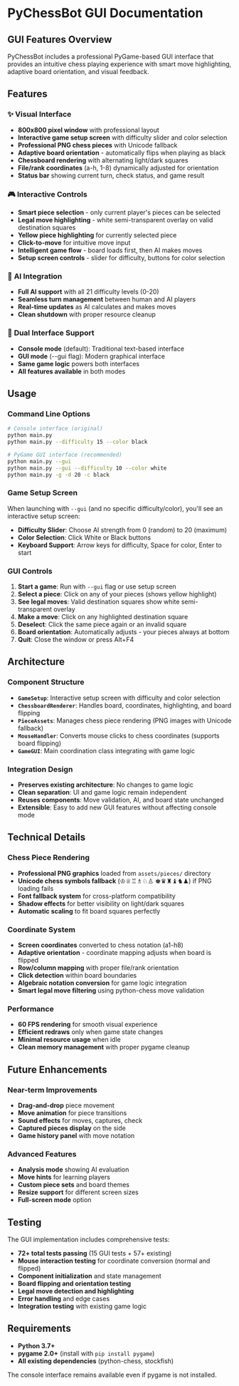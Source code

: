 # PyChessBot GUI Documentation

## GUI Features Overview

PyChessBot includes a professional PyGame-based GUI interface that provides an intuitive chess playing experience with smart move highlighting, adaptive board orientation, and visual feedback.

## Features

### ✨ **Visual Interface**
- **800x800 pixel window** with professional layout
- **Interactive game setup screen** with difficulty slider and color selection
- **Professional PNG chess pieces** with Unicode fallback
- **Adaptive board orientation** - automatically flips when playing as black
- **Chessboard rendering** with alternating light/dark squares  
- **File/rank coordinates** (a-h, 1-8) dynamically adjusted for orientation
- **Status bar** showing current turn, check status, and game result

### 🎮 **Interactive Controls** 
- **Smart piece selection** - only current player's pieces can be selected
- **Legal move highlighting** - white semi-transparent overlay on valid destination squares
- **Yellow piece highlighting** for currently selected piece
- **Click-to-move** for intuitive move input
- **Intelligent game flow** - board loads first, then AI makes moves
- **Setup screen controls** - slider for difficulty, buttons for color selection

### 🤖 **AI Integration**
- **Full AI support** with all 21 difficulty levels (0-20)
- **Seamless turn management** between human and AI players
- **Real-time updates** as AI calculates and makes moves
- **Clean shutdown** with proper resource cleanup

### 🔄 **Dual Interface Support**
- **Console mode** (default): Traditional text-based interface
- **GUI mode** (--gui flag): Modern graphical interface  
- **Same game logic** powers both interfaces
- **All features available** in both modes

## Usage

### Command Line Options
```bash
# Console interface (original)
python main.py
python main.py --difficulty 15 --color black

# PyGame GUI interface (recommended)
python main.py --gui
python main.py --gui --difficulty 10 --color white
python main.py -g -d 20 -c black
```

### Game Setup Screen
When launching with `--gui` (and no specific difficulty/color), you'll see an interactive setup screen:
- **Difficulty Slider**: Choose AI strength from 0 (random) to 20 (maximum)
- **Color Selection**: Click White or Black buttons
- **Keyboard Support**: Arrow keys for difficulty, Space for color, Enter to start

### GUI Controls
1. **Start a game**: Run with `--gui` flag or use setup screen
2. **Select a piece**: Click on any of your pieces (shows yellow highlight)
3. **See legal moves**: Valid destination squares show white semi-transparent overlay
4. **Make a move**: Click on any highlighted destination square
5. **Deselect**: Click the same piece again or an invalid square
6. **Board orientation**: Automatically adjusts - your pieces always at bottom
7. **Quit**: Close the window or press Alt+F4

## Architecture

### Component Structure
- **`GameSetup`**: Interactive setup screen with difficulty and color selection
- **`ChessboardRenderer`**: Handles board, coordinates, highlighting, and board flipping
- **`PieceAssets`**: Manages chess piece rendering (PNG images with Unicode fallback)
- **`MouseHandler`**: Converts mouse clicks to chess coordinates (supports board flipping)
- **`GameGUI`**: Main coordination class integrating with game logic

### Integration Design
- **Preserves existing architecture**: No changes to game logic
- **Clean separation**: UI and game logic remain independent
- **Reuses components**: Move validation, AI, and board state unchanged
- **Extensible**: Easy to add new GUI features without affecting console mode

## Technical Details

### Chess Piece Rendering
- **Professional PNG graphics** loaded from `assets/pieces/` directory
- **Unicode chess symbols fallback** (♔♕♖♗♘♙ ♚♛♜♝♞♟) if PNG loading fails
- **Font fallback system** for cross-platform compatibility
- **Shadow effects** for better visibility on light/dark squares
- **Automatic scaling** to fit board squares perfectly

### Coordinate System
- **Screen coordinates** converted to chess notation (a1-h8)
- **Adaptive orientation** - coordinate mapping adjusts when board is flipped
- **Row/column mapping** with proper file/rank orientation
- **Click detection** within board boundaries
- **Algebraic notation conversion** for game logic integration
- **Smart legal move filtering** using python-chess move validation

### Performance
- **60 FPS rendering** for smooth visual experience
- **Efficient redraws** only when game state changes
- **Minimal resource usage** when idle
- **Clean memory management** with proper pygame cleanup

## Future Enhancements

### Near-term Improvements
- **Drag-and-drop** piece movement
- **Move animation** for piece transitions
- **Sound effects** for moves, captures, check
- **Captured pieces display** on the side
- **Game history panel** with move notation

### Advanced Features  
- **Analysis mode** showing AI evaluation
- **Move hints** for learning players
- **Custom piece sets** and board themes
- **Resize support** for different screen sizes
- **Full-screen mode** option

## Testing

The GUI implementation includes comprehensive tests:
- **72+ total tests passing** (15 GUI tests + 57+ existing)
- **Mouse interaction testing** for coordinate conversion (normal and flipped)
- **Component initialization** and state management
- **Board flipping and orientation testing**
- **Legal move detection and highlighting**
- **Error handling** and edge cases
- **Integration testing** with existing game logic

## Requirements

- **Python 3.7+** 
- **pygame 2.0+** (install with `pip install pygame`)
- **All existing dependencies** (python-chess, stockfish)

The console interface remains available even if pygame is not installed.